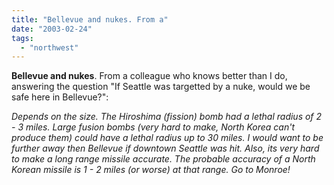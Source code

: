 ```yaml
---
title: "Bellevue and nukes. From a"
date: "2003-02-24"
tags: 
  - "northwest"
---
```


**Bellevue and nukes**. From a colleague who knows better than I do, answering the question "If Seattle was targetted by a nuke, would we be safe here in Bellevue?":

_Depends on the size. The Hiroshima (fission) bomb had a lethal radius of 2 - 3 miles. Large fusion bombs (very hard to make, North Korea can't produce them) could have a lethal radius up to 30 miles. I would want to be further away then Bellevue if downtown Seattle was hit. Also, its very hard to make a long range missile accurate. The probable accuracy of a North Korean missile is 1 - 2 miles (or worse) at that range. Go to Monroe!_
